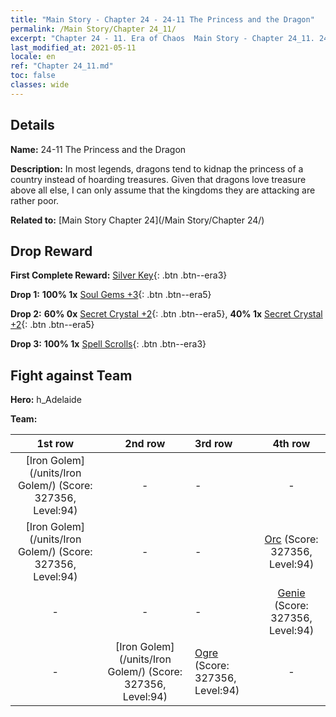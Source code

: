 ```yaml
---
title: "Main Story - Chapter 24 - 24-11 The Princess and the Dragon"
permalink: /Main Story/Chapter 24_11/
excerpt: "Chapter 24 - 11. Era of Chaos  Main Story - Chapter 24_11. 24-11 The Princess and the Dragon"
last_modified_at: 2021-05-11
locale: en
ref: "Chapter 24_11.md"
toc: false
classes: wide
---
```


## Details

 **Name:** 24-11 The Princess and the Dragon

 **Description:** In most legends, dragons tend to kidnap the princess of a country instead of hoarding treasures. Given that dragons love treasure above all else, I can only assume that the kingdoms they are attacking are rather poor.

 **Related to:** [Main Story Chapter 24](/Main Story/Chapter 24/)

## Drop Reward

 **First Complete Reward:** [Silver Key](/Items/con_693/){: .btn .btn--era3}

 **Drop 1:** **100% 1x** [Soul Gems +3](/Items/mat_86/){: .btn .btn--era5}

 **Drop 2:** **60% 0x** [Secret Crystal +2](/Items/mat_80/){: .btn .btn--era5}, **40% 1x** [Secret Crystal +2](/Items/mat_80/){: .btn .btn--era5}

 **Drop 3:** **100% 1x** [Spell Scrolls](/Items/con_694/){: .btn .btn--era3}


## Fight against Team
 **Hero:** h_Adelaide

 **Team:**


  | 1st row | 2nd row | 3rd row | 4th row |
  |:----:|:----:|:----|:----:|
  | [Iron Golem](/units/Iron Golem/) (Score: 327356, Level:94)  | - | - | - |
  | [Iron Golem](/units/Iron Golem/) (Score: 327356, Level:94)  | - | - | [Orc](/units/Orc/) (Score: 327356, Level:94)  |
  | - | - | - | [Genie](/units/Genie/) (Score: 327356, Level:94)  |
  | - | [Iron Golem](/units/Iron Golem/) (Score: 327356, Level:94)  | [Ogre](/units/Ogre/) (Score: 327356, Level:94)  | - |


